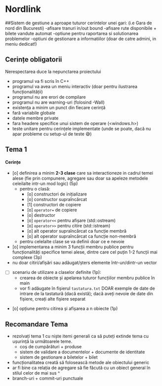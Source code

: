 # Nordlink

##Sistem de gestiune a aproape tuturor cerintelor unei gari:
(i.e Gara de nord din Bucuresti)
-afisare tranuri in/out bound
-afisare rute disponibile + bilete vandute automat
-optiune pentru raportarea si solutionarea problemelor
-optiuni de gestionare a informatiilor (doar de catre admini, in meniu dedicat!)

## Cerințe obligatorii 

Nerespectarea duce la nepunctarea proiectului

- programul va fi scris în C++
- programul va avea un meniu interactiv (doar pentru ilustrarea funcționalității)
- programul nu are erori de compilare
- programul nu are warning-uri (folosind -Wall)
- existența a minim un punct din fiecare cerință
- fară variabile globale
- datele membre private
- fara headere specifice unui sistem de operare (<windows.h>)
- teste unitare pentru cerințele implementate (unde se poate, dacă nu apar probleme cu setup-ul de teste 😅)

## Tema 1

#### Cerințe
- [o] definirea a minim **2-3 clase** care sa interactioneze in cadrul temei alese (fie prin compunere, agregare sau doar sa apeleze metodele celeilalte intr-un mod logic) (5p)
  - pentru o clasă:
    - [o] constructori de inițializare
    - [o] constructor supraîncărcat
    - [1] constructori de copiere
    - [o] `operator=` de copiere
    - [o] destructor
    - [o] `operator<<` pentru afișare (std::ostream)
    - [o] `operator>>` pentru citire (std::istream)
    - [o] alt operator supraîncărcat ca funcție membră
    - [o] alt operator supraîncărcat ca funcție non-membră
  - pentru celelalte clase se va definii doar ce e nevoie
- [o] implementarea a minim 3 funcții membru publice pentru funcționalități specifice temei alese, dintre care cel puțin 1-2 funcții mai complexe (3p)
- nu doar citiri/afișări sau adăugat/șters elemente într-un/dintr-un vector 
- [ ] scenariu de utilizare a claselor definite (1p):
  - crearea de obiecte și apelarea tuturor funcțiilor membru publice în main
  - vor fi adăugate în fișierul `tastatura.txt` DOAR exemple de date de intrare de la tastatură (dacă există); dacă aveți nevoie de date din fișiere, creați alte fișiere separat
- [o] opțiune pentru citirea și afișarea a n obiecte (1p)

## Recomandare Tema

* rezolvați tema 1 cu niște itemi generali ca să puteți extinde tema cu ușurință la următoarele teme.
  - coș de cumpărături + produse
  - sistem de validare a documentelor + documente de identitate
  - sistem de gestionare a biletelor + bilet 
* funcționalitatea creată să folosească metode ale obiectului generic 
* ar fi bine ca relația de agregare să fie făcută cu un obiect general în stilul celor de mai sus ^
* branch-uri + commit-uri punctuale
